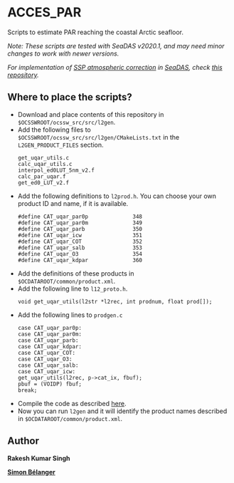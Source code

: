 # ACCES_PAR
Scripts to estimate PAR reaching the coastal Arctic seafloor.

*Note: These scripts are tested with SeaDAS v2020.1, and may need minor changes to work with newer versions.*

*For implementation of [SSP atmospheric correction](https://doi.org/10.1364/OE.27.0A1118) in [SeaDAS](https://seadas.gsfc.nasa.gov/), check [this repository](https://github.com/rakeshkstp/AtmosphericCorrection).*

## Where to place the scripts?
* Download and place contents of this repository in `$OCSSWROOT/ocssw_src/src/l2gen`.
* Add the following files to `$OCSSWROOT/ocssw_src/src/l2gen/CMakeLists.txt` in the `L2GEN_PRODUCT_FILES` section.
  ```
  get_uqar_utils.c
  calc_uqar_utils.c
  interpol_ed0LUT_5nm_v2.f
  calc_par_uqar.f
  get_ed0_LUT_v2.f
  ```
* Add the following definitions to `l2prod.h`. You can choose your own product ID and name, if it is available. 
  ```
  #define CAT_uqar_par0p              348
  #define CAT_uqar_par0m              349
  #define CAT_uqar_parb               350
  #define CAT_uqar_icw                351
  #define CAT_uqar_COT                352
  #define CAT_uqar_salb               353
  #define CAT_uqar_O3                 354
  #define CAT_uqar_kdpar              360
  ```
* Add the definitions of these products in `$OCDATAROOT/common/product.xml`.
* Add the following line to `l12_proto.h`.
  ```
  void get_uqar_utils(l2str *l2rec, int prodnum, float prod[]);
  ```
* Add the following lines to `prodgen.c`
  ```
  case CAT_uqar_par0p:
  case CAT_uqar_par0m:
  case CAT_uqar_parb:
  case CAT_uqar_kdpar:
  case CAT_uqar_COT:
  case CAT_uqar_O3:
  case CAT_uqar_salb:
  case CAT_uqar_icw:
  get_uqar_utils(l2rec, p->cat_ix, fbuf);
  pbuf = (VOIDP) fbuf;
  break;       
  ```
* Compile the code as described [here](https://seadas.gsfc.nasa.gov/build_ocssw/#building-the-code).
* Now you can run `l2gen` and it will identify the product names described in `$OCDATAROOT/common/product.xml`.

## Author
**Rakesh Kumar Singh**

**[Simon Bélanger](https://github.com/belasi01)**
